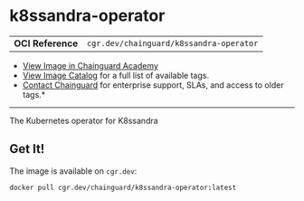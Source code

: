 <!--monopod:start-->
# k8ssandra-operator
| | |
| - | - |
| **OCI Reference** | `cgr.dev/chainguard/k8ssandra-operator` |


* [View Image in Chainguard Academy](https://edu.chainguard.dev/chainguard/chainguard-images/reference/k8ssandra-operator/overview/)
* [View Image Catalog](https://console.enforce.dev/images/catalog) for a full list of available tags.
* [Contact Chainguard](https://www.chainguard.dev/chainguard-images) for enterprise support, SLAs, and access to older tags.*

---
<!--monopod:end-->

<!--overview:start-->
The Kubernetes operator for K8ssandra
<!--overview:end-->

<!--getting:start-->
## Get It!
The image is available on `cgr.dev`:

```
docker pull cgr.dev/chainguard/k8ssandra-operator:latest
```
<!--getting:end-->

<!--body:start-->
<!--body:end-->
